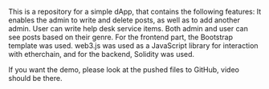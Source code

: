 This is a repository for a simple dApp, that contains the following features:
It enables the admin to write and delete posts, as well as to add another admin.
User can write help desk service items.
Both admin and user can see posts based on their genre.
For the frontend part, the Bootstrap template was used. web3.js was used as a JavaScript library for interaction with etherchain, and for the backend, Solidity was used. 

If you want the demo, please look at the pushed files to GitHub, video should be there.
